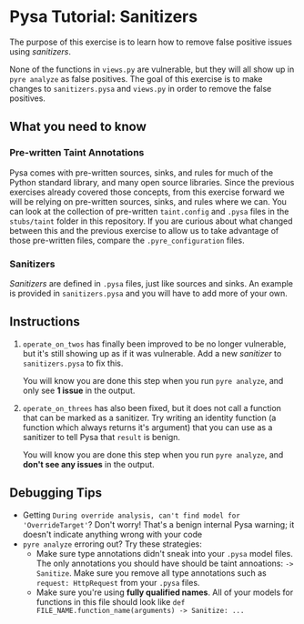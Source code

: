 # Pysa Tutorial: Sanitizers

The purpose of this exercise is to learn how to remove false positive issues
using _sanitizers_.

None of the functions in `views.py` are vulnerable, but they will all show up in
`pyre analyze` as false positives. The goal of this exercise is to make changes
to `sanitizers.pysa` and `views.py` in order to remove the false positives.

## What you need to know

### Pre-written Taint Annotations

Pysa comes with pre-written sources, sinks, and rules for much of the Python
standard library, and many open source libraries. Since the previous exercises
already covered those concepts, from this exercise forward we will be relying on
pre-written sources, sinks, and rules where we can. You can look at the
collection of pre-written `taint.config` and `.pysa` files in the `stubs/taint`
folder in this repository. If you are curious about what changed between this
and the previous exercise to allow us to take advantage of those pre-written
files, compare the `.pyre_configuration` files.

### Sanitizers

_Sanitizers_ are defined in `.pysa` files, just like sources and sinks. An
example is provided in `sanitizers.pysa` and you will have to add more of your
own.

## Instructions

1. `operate_on_twos` has finally been improved to be no longer vulnerable, but
   it's still showing up as if it was vulnerable. Add a new _sanitizer_ to
   `sanitizers.pysa` to fix this.

   You will know you are done this step when you run `pyre analyze`, and only
   see **1 issue** in the output.

1. `operate_on_threes` has also been fixed, but it does not call a function that
   can be marked as a sanitizer. Try writing an identity function (a function
   which always returns it's argument) that you can use as a sanitizer to tell
   Pysa that `result` is benign.

   You will know you are done this step when you run `pyre analyze`, and **don't
   see any issues** in the output.

## Debugging Tips

- Getting `During override analysis, can't find model for 'OverrideTarget'`?
  Don't worry! That's a benign internal Pysa warning; it doesn't indicate
  anything wrong with your code
- `pyre analyze` erroring out? Try these strategies:
  -  Make sure type annotations didn't sneak into your `.pysa` model files. The
     only annotations you should have should be taint annoations: `-> Sanitize`.
     Make sure you remove all type annotations such as `request: HttpRequest`
     from your `.pysa` files.
  - Make sure you're using **fully qualified names**. All of your models for
    functions in this file should look like `def
    FILE_NAME.function_name(arguments) -> Sanitize: ...`
